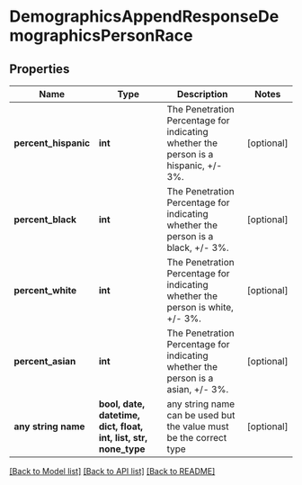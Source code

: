 # DemographicsAppendResponseDemographicsPersonRace


## Properties
Name | Type | Description | Notes
------------ | ------------- | ------------- | -------------
**percent_hispanic** | **int** | The Penetration Percentage for indicating whether the person is a hispanic, +/- 3%. | [optional] 
**percent_black** | **int** | The Penetration Percentage for indicating whether the person is a black, +/- 3%. | [optional] 
**percent_white** | **int** | The Penetration Percentage for indicating whether the person is white, +/- 3%. | [optional] 
**percent_asian** | **int** | The Penetration Percentage for indicating whether the person is a asian, +/- 3%. | [optional] 
**any string name** | **bool, date, datetime, dict, float, int, list, str, none_type** | any string name can be used but the value must be the correct type | [optional]

[[Back to Model list]](../README.md#documentation-for-models) [[Back to API list]](../README.md#documentation-for-api-endpoints) [[Back to README]](../README.md)


